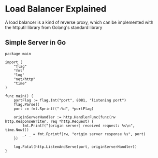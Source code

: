 # Load Balancer Explained

A load balancer is a kind of reverse proxy, which can be implemented with the httputil library from Golang's standard library

## Simple Server in Go
```
package main

import (
    "flag"
    "fmt"
    "log"
    "net/http"
    "time"
)

func main() {
    portFlag := flag.Int("port", 8081, "listening port")
    flag.Parse()
    port := fmt.Sprintf(":%d", *portFlag)

    originServerHandler := http.HandlerFunc(func(rw http.ResponseWriter, req *http.Request) {
        fmt.Printf("[origin server] received request: %s\n", time.Now())
        _, _ = fmt.Fprintf(rw, "origin server response %s", port)
    })

    log.Fatal(http.ListenAndServe(port, originServerHandler))
}
```